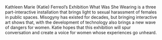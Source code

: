 Kathleen Marie (Katie) Ferreol’s Exhibition What Was She Wearing is a three part-interactive installation that brings light to sexual harassment of females in public spaces. Misogyny has existed for decades, but bringing interactive art shows that, with the development of technology also brings a new wave of dangers for women. Katie hopes that this exhibition will spur conversation and create a voice for women whose experiences go unheard.
